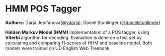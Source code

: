 # HMM POS Tagger

**Authors:** Darja Jepifanova([@ydarja](https://github.com/ydarja)), Daniel Stuhlinger ([@danielstuhlinger](https://github.com/danielstuhlinger))

**Hidden Markov Model (HMM)** implementation of a POS tagger, using **Viterbi** algorithm for decoding. Evaluation is done on a test set by calculating and comparing  f1-scores of HHM and baseline model.  Both models were trained on UD English Web Treebank.


